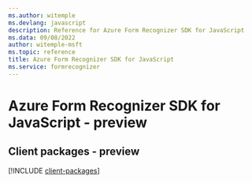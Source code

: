 ```yaml
---
ms.author: witemple
ms.devlang: javascript
description: Reference for Azure Form Recognizer SDK for JavaScript
ms.data: 09/08/2022
author: witemple-msft
ms.topic: reference
title: Azure Form Recognizer SDK for JavaScript
ms.service: formrecognizer
---
```

# Azure Form Recognizer SDK for JavaScript - preview

## Client packages - preview
[!INCLUDE [client-packages](form-recognizer-client-index.md)]